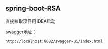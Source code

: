 ## spring-boot-RSA

直接拉取项目用IDEA启动

swagger地址：
```language
http://localhost:8082/swagger-ui/index.html
```




